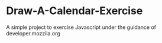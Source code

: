 # Draw-A-Calendar-Exercise
A simple project to exercise Javascript under the guidance of developer.mozzila.org
